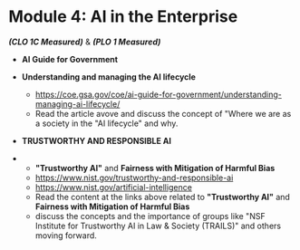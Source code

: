 # **Module 4: AI in the Enterprise** 
***(CLO 1C Measured)*** & ***(PLO 1 Measured)***

* **AI Guide for Government**    
* **Understanding and managing the AI lifecycle**  
  * https://coe.gsa.gov/coe/ai-guide-for-government/understanding-managing-ai-lifecycle/
  * Read the article avove and discuss the concept of "Where we are as a society in the "AI lifecycle" and why.
 
    
* **TRUSTWORTHY AND RESPONSIBLE AI**
* * **"Trustworthy AI"** and **Fairness with Mitigation of Harmful Bias**
  * https://www.nist.gov/trustworthy-and-responsible-ai
  * https://www.nist.gov/artificial-intelligence 
  * Read the content at the links above related to **"Trustworthy AI"** and **Fairness with Mitigation of Harmful Bias**
  * discuss the concepts and the importance of groups like "NSF Institute for Trustworthy AI in Law & Society (TRAILS)" and others moving forward.
